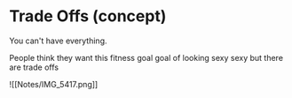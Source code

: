 # Trade Offs (concept)

You can't have everything.

People think they want this fitness goal goal
of looking sexy sexy
but there are trade offs

![[Notes/IMG_5417.png]]